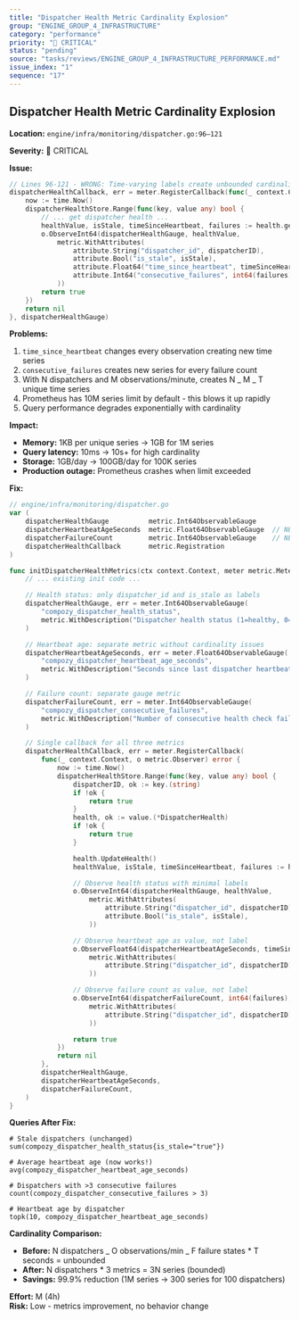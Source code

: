 ```yaml
---
title: "Dispatcher Health Metric Cardinality Explosion"
group: "ENGINE_GROUP_4_INFRASTRUCTURE"
category: "performance"
priority: "🔴 CRITICAL"
status: "pending"
source: "tasks/reviews/ENGINE_GROUP_4_INFRASTRUCTURE_PERFORMANCE.md"
issue_index: "1"
sequence: "17"
---
```


## Dispatcher Health Metric Cardinality Explosion

**Location:** `engine/infra/monitoring/dispatcher.go:96–121`

**Severity:** 🔴 CRITICAL

**Issue:**

```go
// Lines 96-121 - WRONG: Time-varying labels create unbounded cardinality
dispatcherHealthCallback, err = meter.RegisterCallback(func(_ context.Context, o metric.Observer) error {
    now := time.Now()
    dispatcherHealthStore.Range(func(key, value any) bool {
        // ... get dispatcher health ...
        healthValue, isStale, timeSinceHeartbeat, failures := health.getMetricValues(now)
        o.ObserveInt64(dispatcherHealthGauge, healthValue,
            metric.WithAttributes(
                attribute.String("dispatcher_id", dispatcherID),
                attribute.Bool("is_stale", isStale),
                attribute.Float64("time_since_heartbeat", timeSinceHeartbeat), // ❌ CHANGES EVERY OBSERVATION
                attribute.Int64("consecutive_failures", int64(failures)),      // ❌ CHANGES FREQUENTLY
            ))
        return true
    })
    return nil
}, dispatcherHealthGauge)
```

**Problems:**

1. `time_since_heartbeat` changes every observation creating new time series
2. `consecutive_failures` creates new series for every failure count
3. With N dispatchers and M observations/minute, creates N _ M _ T unique time series
4. Prometheus has 10M series limit by default - this blows it up rapidly
5. Query performance degrades exponentially with cardinality

**Impact:**

- **Memory:** 1KB per unique series → 1GB for 1M series
- **Query latency:** 10ms → 10s+ for high cardinality
- **Storage:** 1GB/day → 100GB/day for 100K series
- **Production outage:** Prometheus crashes when limit exceeded

**Fix:**

```go
// engine/infra/monitoring/dispatcher.go
var (
    dispatcherHealthGauge          metric.Int64ObservableGauge
    dispatcherHeartbeatAgeSeconds  metric.Float64ObservableGauge  // NEW: Separate metric for age
    dispatcherFailureCount         metric.Int64ObservableGauge    // NEW: Separate metric for failures
    dispatcherHealthCallback       metric.Registration
)

func initDispatcherHealthMetrics(ctx context.Context, meter metric.Meter) {
    // ... existing init code ...

    // Health status: only dispatcher_id and is_stale as labels
    dispatcherHealthGauge, err = meter.Int64ObservableGauge(
        "compozy_dispatcher_health_status",
        metric.WithDescription("Dispatcher health status (1=healthy, 0=unhealthy)"),
    )

    // Heartbeat age: separate metric without cardinality issues
    dispatcherHeartbeatAgeSeconds, err = meter.Float64ObservableGauge(
        "compozy_dispatcher_heartbeat_age_seconds",
        metric.WithDescription("Seconds since last dispatcher heartbeat"),
    )

    // Failure count: separate gauge metric
    dispatcherFailureCount, err = meter.Int64ObservableGauge(
        "compozy_dispatcher_consecutive_failures",
        metric.WithDescription("Number of consecutive health check failures"),
    )

    // Single callback for all three metrics
    dispatcherHealthCallback, err = meter.RegisterCallback(
        func(_ context.Context, o metric.Observer) error {
            now := time.Now()
            dispatcherHealthStore.Range(func(key, value any) bool {
                dispatcherID, ok := key.(string)
                if !ok {
                    return true
                }
                health, ok := value.(*DispatcherHealth)
                if !ok {
                    return true
                }

                health.UpdateHealth()
                healthValue, isStale, timeSinceHeartbeat, failures := health.getMetricValues(now)

                // Observe health status with minimal labels
                o.ObserveInt64(dispatcherHealthGauge, healthValue,
                    metric.WithAttributes(
                        attribute.String("dispatcher_id", dispatcherID),
                        attribute.Bool("is_stale", isStale),
                    ))

                // Observe heartbeat age as value, not label
                o.ObserveFloat64(dispatcherHeartbeatAgeSeconds, timeSinceHeartbeat,
                    metric.WithAttributes(
                        attribute.String("dispatcher_id", dispatcherID),
                    ))

                // Observe failure count as value, not label
                o.ObserveInt64(dispatcherFailureCount, int64(failures),
                    metric.WithAttributes(
                        attribute.String("dispatcher_id", dispatcherID),
                    ))

                return true
            })
            return nil
        },
        dispatcherHealthGauge,
        dispatcherHeartbeatAgeSeconds,
        dispatcherFailureCount,
    )
}
```

**Queries After Fix:**

```promql
# Stale dispatchers (unchanged)
sum(compozy_dispatcher_health_status{is_stale="true"})

# Average heartbeat age (now works!)
avg(compozy_dispatcher_heartbeat_age_seconds)

# Dispatchers with >3 consecutive failures
count(compozy_dispatcher_consecutive_failures > 3)

# Heartbeat age by dispatcher
topk(10, compozy_dispatcher_heartbeat_age_seconds)
```

**Cardinality Comparison:**

- **Before:** N dispatchers _ O observations/min _ F failure states \* T seconds = unbounded
- **After:** N dispatchers \* 3 metrics = 3N series (bounded)
- **Savings:** 99.9% reduction (1M series → 300 series for 100 dispatchers)

**Effort:** M (4h)  
**Risk:** Low - metrics improvement, no behavior change
